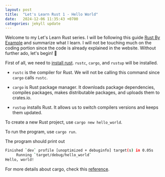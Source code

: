 ```yaml
---
layout: post
title:  "Let's Learn Rust 1 - Hello World"
date:   2024-12-06 11:35:43 +0700
categories: jekyll update
---
```

Welcome to my Let's Learn Rust series. I will be following this guide [Rust By Example][rust-by-example] and summarize what I learn. I will not be touching much on the coding portion since the code is already explained in the website. Without further ado, let's begin! 🚀

First of all, we need to [install rust][install-rust]. `rustc`, `cargo`, and `rustup` will be installed.

* `rustc` is the compiler for Rust. We will not be calling this command since `cargo` calls `rustc`.

* `cargo` is Rust package manager. It downloads package dependencies, compiles packages, makes distributable packages, and uploads them to crates.io.

* `rustup` installs Rust. It allows us to switch compilers versions and keeps them updated.

To create a new Rust project, use `cargo new hello_world`.

To run the program, use `cargo run`.

The program should print out
```sh
Finished `dev` profile [unoptimized + debuginfo] target(s) in 0.05s
     Running `target/debug/hello_world`
Hello, world!
```

For more details about cargo, check this [reference][cargo-reference].

[rust-by-example]: https://doc.rust-lang.org/stable/rust-by-example/
[install-rust]: https://www.rust-lang.org/tools/install
[cargo-reference]: https://web.mit.edu/rust-lang_v1.25/arch/amd64_ubuntu1404/share/doc/rust/html/cargo/guide/creating-a-new-project.html